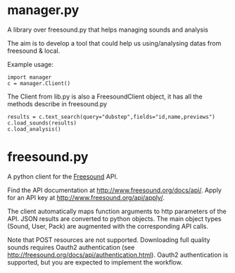 manager.py
============

A library over freesound.py that helps managing sounds and analysis

The aim is to develop a tool that could help us using/analysing datas from freesound & local.

Example usage:

```
import manager
c = manager.Client() 

```
The Client from lib.py is also a FreesoundClient object, it has all the methods describe in freesound.py

```
results = c.text_search(query="dubstep",fields="id,name,previews")
c.load_sounds(results)
c.load_analysis()

```

freesound.py
============

A python client for the [Freesound](http://freesound.org) API.

Find the API documentation at http://www.freesound.org/docs/api/. Apply for an API key at http://www.freesound.org/api/apply/. 

The client automatically maps function arguments to http parameters of the API. JSON results are converted to python objects. The main object types (Sound, User, Pack) are augmented with the corresponding API calls.

Note that POST resources are not supported. Downloading full quality sounds requires Oauth2 authentication (see http://freesound.org/docs/api/authentication.html). Oauth2 authentication is supported, but you are expected to implement the workflow.


